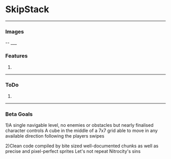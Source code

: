 # SkipStack
___
<h3>Images</h3>
--
___
<h3>Features</h3>

1)
___
<h3>ToDo</h3>

1)
___
<h3>Beta Goals</h3>

1)A single navigable level, no enemies or obstacles but nearly finalised character controls
A cube in the middle of a 7x7 grid able to move in any available direction following the players swipes

2)Clean code compiled by bite sized well-documented chunks as well as precise and pixel-perfect sprites
Let's not repeat Nitrocity's sins


